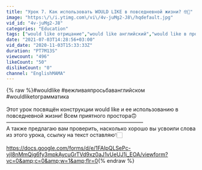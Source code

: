 ```yaml
---
title: "Урок 7. Как использовать WOULD LIKE в повседневной жизни? 🤓🤔"
image: "https:\/\/i.ytimg.com\/vi\/4v-juMg2-J8\/hqdefault.jpg"
vid_id: "4v-juMg2-J8"
categories: "Education"
tags: ["would like отрицание","would like английский","would like в прошедшем времени"]
date: "2021-07-03T14:28:56+03:00"
vid_date: "2020-11-03T15:33:33Z"
duration: "PT7M13S"
viewcount: "496"
likeCount: "50"
dislikeCount: "0"
channel: "EnglishMAMA"
---
```

{% raw %}#wouldlike #вежливаяпросьбаванглийском #wouldliketoграмматика <br /><br />Этот урок посвящён конструкции would like и ее использованию в повседневной жизни! Всем приятного простора🙃<br />——————————————————————————<br />А также предлагаю вам проверить, насколько хорошо вы усвоили слова из этого урока, ссылку на текст оставляю👇🏻<br /><br /><a rel="nofollow" target="blank" href="https://docs.google.com/forms/d/e/1FAIpQLSePc-vjI8nMmQjg6fy3mpkAycuGrTVd9xz0aJ1vUeUJ1j_EOA/viewform?vc=0&amp;c=0&amp;w=1&amp;flr=0">https://docs.google.com/forms/d/e/1FAIpQLSePc-vjI8nMmQjg6fy3mpkAycuGrTVd9xz0aJ1vUeUJ1j_EOA/viewform?vc=0&amp;c=0&amp;w=1&amp;flr=0</a>{% endraw %}
